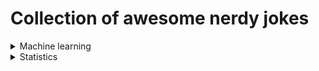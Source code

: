 # Collection of awesome nerdy jokes

<details><summary>Machine learning</summary>
  <br>
What did one support vector say to another? 
- I feel so marginalized.
  <br><br>
Dad: "So, just because all of your friends jump off a bridge, does that mean you also jump off a bridge???"
  <br>
Machine learning algorithm: "Yes."
  <br>
 </details>

<details><summary>Statistics</summary>
  <br>
How did the random variable get into the club?
- By showing a fake iid.
</details>
